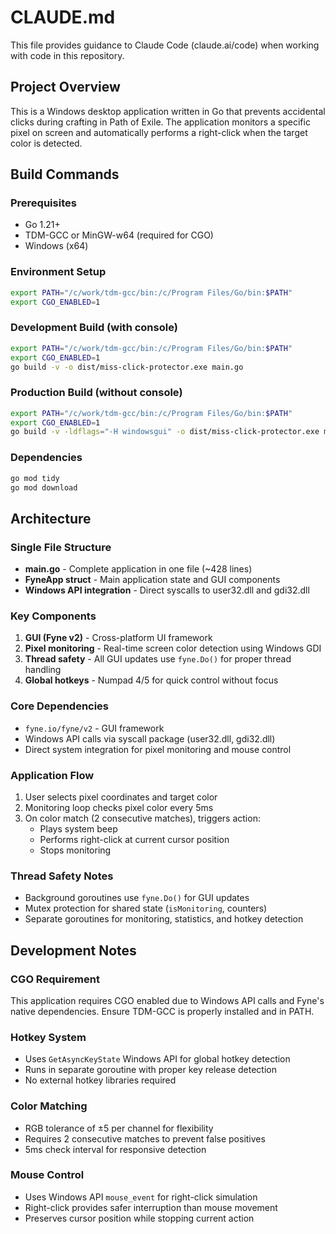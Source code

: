 # CLAUDE.md

This file provides guidance to Claude Code (claude.ai/code) when working with code in this repository.

## Project Overview

This is a Windows desktop application written in Go that prevents accidental clicks during crafting in Path of Exile. The application monitors a specific pixel on screen and automatically performs a right-click when the target color is detected.

## Build Commands

### Prerequisites
- Go 1.21+ 
- TDM-GCC or MinGW-w64 (required for CGO)
- Windows (x64)

### Environment Setup
```bash
export PATH="/c/work/tdm-gcc/bin:/c/Program Files/Go/bin:$PATH"
export CGO_ENABLED=1
```

### Development Build (with console)
```bash
export PATH="/c/work/tdm-gcc/bin:/c/Program Files/Go/bin:$PATH"
export CGO_ENABLED=1
go build -v -o dist/miss-click-protector.exe main.go
```

### Production Build (without console)
```bash
export PATH="/c/work/tdm-gcc/bin:/c/Program Files/Go/bin:$PATH"
export CGO_ENABLED=1
go build -v -ldflags="-H windowsgui" -o dist/miss-click-protector.exe main.go
```

### Dependencies
```bash
go mod tidy
go mod download
```

## Architecture

### Single File Structure
- **main.go** - Complete application in one file (~428 lines)
- **FyneApp struct** - Main application state and GUI components
- **Windows API integration** - Direct syscalls to user32.dll and gdi32.dll

### Key Components
1. **GUI (Fyne v2)** - Cross-platform UI framework
2. **Pixel monitoring** - Real-time screen color detection using Windows GDI
3. **Thread safety** - All GUI updates use `fyne.Do()` for proper thread handling
4. **Global hotkeys** - Numpad 4/5 for quick control without focus

### Core Dependencies
- `fyne.io/fyne/v2` - GUI framework
- Windows API calls via syscall package (user32.dll, gdi32.dll)
- Direct system integration for pixel monitoring and mouse control

### Application Flow
1. User selects pixel coordinates and target color
2. Monitoring loop checks pixel color every 5ms
3. On color match (2 consecutive matches), triggers action:
   - Plays system beep
   - Performs right-click at current cursor position
   - Stops monitoring

### Thread Safety Notes
- Background goroutines use `fyne.Do()` for GUI updates
- Mutex protection for shared state (`isMonitoring`, counters)
- Separate goroutines for monitoring, statistics, and hotkey detection

## Development Notes

### CGO Requirement
This application requires CGO enabled due to Windows API calls and Fyne's native dependencies. Ensure TDM-GCC is properly installed and in PATH.

### Hotkey System
- Uses `GetAsyncKeyState` Windows API for global hotkey detection
- Runs in separate goroutine with proper key release detection
- No external hotkey libraries required

### Color Matching
- RGB tolerance of ±5 per channel for flexibility
- Requires 2 consecutive matches to prevent false positives
- 5ms check interval for responsive detection

### Mouse Control
- Uses Windows API `mouse_event` for right-click simulation
- Right-click provides safer interruption than mouse movement
- Preserves cursor position while stopping current action